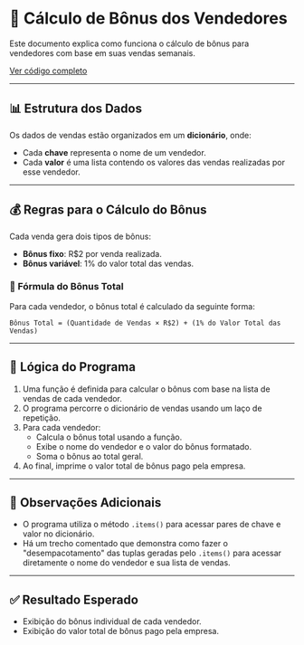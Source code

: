 # 💼 Cálculo de Bônus dos Vendedores

Este documento explica como funciona o cálculo de bônus para vendedores com base em suas vendas semanais.

[Ver código completo](/exercicios/ex006.py)

---

## 📊 Estrutura dos Dados

Os dados de vendas estão organizados em um **dicionário**, onde:

- Cada **chave** representa o nome de um vendedor.
- Cada **valor** é uma lista contendo os valores das vendas realizadas por esse vendedor.

---

## 💰 Regras para o Cálculo do Bônus

Cada venda gera dois tipos de bônus:

- **Bônus fixo**: R$2 por venda realizada.
- **Bônus variável**: 1% do valor total das vendas.

### 🧮 Fórmula do Bônus Total

Para cada vendedor, o bônus total é calculado da seguinte forma:

`Bônus Total = (Quantidade de Vendas × R$2) + (1% do Valor Total das Vendas)`


---

## 🔁 Lógica do Programa

1. Uma função é definida para calcular o bônus com base na lista de vendas de cada vendedor.
2. O programa percorre o dicionário de vendas usando um laço de repetição.
3. Para cada vendedor:
   - Calcula o bônus total usando a função.
   - Exibe o nome do vendedor e o valor do bônus formatado.
   - Soma o bônus ao total geral.
4. Ao final, imprime o valor total de bônus pago pela empresa.

---

## 🧠 Observações Adicionais

- O programa utiliza o método `.items()` para acessar pares de chave e valor no dicionário.
- Há um trecho comentado que demonstra como fazer o "desempacotamento" das tuplas geradas pelo `.items()` para acessar diretamente o nome do vendedor e sua lista de vendas.

---

## ✅ Resultado Esperado

- Exibição do bônus individual de cada vendedor.
- Exibição do valor total de bônus pago pela empresa.


